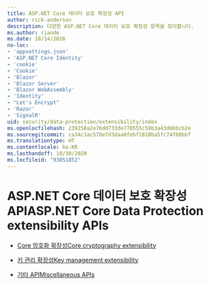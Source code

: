 ```yaml
---
title: ASP.NET Core 데이터 보호 확장성 API
author: rick-anderson
description: 다양한 ASP.NET Core 데이터 보호 확장성 항목을 찾아봅니다.
ms.author: riande
ms.date: 10/14/2016
no-loc:
- 'appsettings.json'
- 'ASP.NET Core Identity'
- 'cookie'
- 'Cookie'
- 'Blazor'
- 'Blazor Server'
- 'Blazor WebAssembly'
- 'Identity'
- "Let's Encrypt"
- 'Razor'
- 'SignalR'
uid: security/data-protection/extensibility/index
ms.openlocfilehash: 239258a2e7bdd733de778555c59b3a43d6bbcb2e
ms.sourcegitcommit: ca34c1ac578e7d3daa0febf1810ba5fc74f60bbf
ms.translationtype: HT
ms.contentlocale: ko-KR
ms.lasthandoff: 10/30/2020
ms.locfileid: "93051852"
---
```

# <a name="aspnet-core-data-protection-extensibility-apis"></a><span data-ttu-id="d47f5-103">ASP.NET Core 데이터 보호 확장성 API</span><span class="sxs-lookup"><span data-stu-id="d47f5-103">ASP.NET Core Data Protection extensibility APIs</span></span>

* [<span data-ttu-id="d47f5-104">Core 암호화 확장성</span><span class="sxs-lookup"><span data-stu-id="d47f5-104">Core cryptography extensibility</span></span>](xref:security/data-protection/extensibility/core-crypto)

* [<span data-ttu-id="d47f5-105">키 관리 확장성</span><span class="sxs-lookup"><span data-stu-id="d47f5-105">Key management extensibility</span></span>](xref:security/data-protection/extensibility/key-management)

* [<span data-ttu-id="d47f5-106">기타 API</span><span class="sxs-lookup"><span data-stu-id="d47f5-106">Miscellaneous APIs</span></span>](xref:security/data-protection/extensibility/misc-apis)
